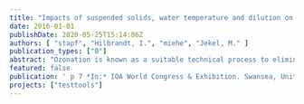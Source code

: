 ```yaml
---
title: "Impacts of suspended solids, water temperature and dilution on TrOC elimination and UVA254 reduction by laboratory scale ozonation of secondary effluent"
date: 2016-01-01
publishDate: 2020-05-25T15:14:06Z
authors: [ "stapf", "Hilbrandt, I.", "miehe", "Jekel, M." ]
publication_types: ["0"]
abstract: "Ozonation is known as a suitable technical process to eliminate trace organic compounds (TrOC) in secondary effluent. To decide if ozonation is a suitable option as an upgrade of a specific wastewater treatment plant (WWTP), ozonation experiments in laboratory-scale can help to avoid the operation of expensive and labour intensive pilot plants. Such laboratory experiments should be conducted at similar conditions and by the same methods in order to achieve a better comparability of the results. In this study, potential impacts of sample dilution due to the addition of an ozone stock solution, water temperature, and concentration of suspended solids (TSS) on TrOC elimination and UVA254 reduction (delta UVA254) were investigated. The results show that a change in water temperature within a range of 10 to 30°C and sample dilution of less than 20% due to the addition of ozone stock solution at batch ozonation, respectively, does neither have a significant impact on achieved TrOC elimination nor or delta UVA254. Suspended solids affected the TrOC elimination and delta UVA254 at TSS concentrations of more than 30 mg/L, whereas at low TSS concentrations (< 4 mg/L), the impact of TSS was found to be neglectable."
featured: false
publication: ' p 7 *In:* IOA World Congress & Exhibition. Swansea, United Kingdom. 26 - 28 October 2016'
projects: ["testtools"]
---
```



